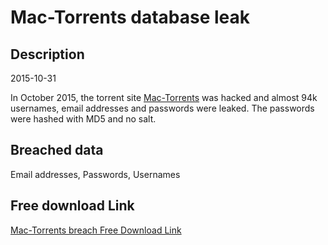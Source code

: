# Mac-Torrents database leak

## Description

2015-10-31

In October 2015, the torrent site <a href="http://www.mac-torrents.com" target="_blank" rel="noopener">Mac-Torrents</a> was hacked and almost 94k usernames, email addresses and passwords were leaked. The passwords were hashed with MD5 and no salt.

## Breached data

Email addresses, Passwords, Usernames

## Free download Link

[Mac-Torrents breach Free Download Link](https://link-to.net/1229997/565.956194590218/dynamic/?r=aHR0cHM6Ly93d3cubWVkaWFmaXJlLmNvbS92aWV3L1NBWnBNSWNvNUp5MXNZaC9tYWMtdG9ycmVudHMuY29tL2ZpbGU=)